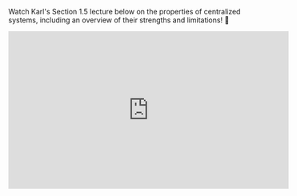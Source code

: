 Watch Karl's Section 1.5 lecture below on the properties of centralized systems, including an overview of their strengths and limitations! 🐹 

<iframe width="560" height="315" src="https://www.youtube.com/embed/ckzi8iqGilE" frameborder="0" allow="accelerometer; autoplay; encrypted-media; gyroscope; picture-in-picture" allowfullscreen></iframe>